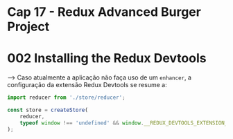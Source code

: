 # Cap 17 - Redux Advanced Burger Project

# 002 Installing the Redux Devtools
--> Caso atualmente a aplicação não faça uso de um `enhancer`, a configuração da extensão Redux Devtools se resume a:
```javascript
import reducer from './store/reducer';

const store = createStore(
    reducer,
    typeof window !== 'undefined' && window.__REDUX_DEVTOOLS_EXTENSION__ && window.__REDUX_DEVTOOLS_EXTENSION__()
);
```